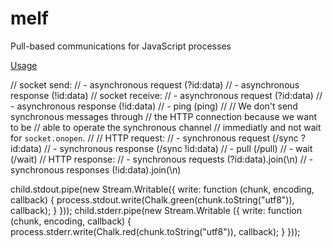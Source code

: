 # melf
Pull-based communications for JavaScript processes

[Usage](usage/run.js)


// socket send:
//   - asynchronous request  (?id:data)
//   - asynchronous response (!id:data)
// socket receive:
//   - asynchronous request   (?id:data)
//   - asynchronous response  (!id:data)
//   - ping (ping)
//
// We don't send synchronous messages through
// the HTTP connection because we want to be
// able to operate the synchronous channel
// immediatly and not wait for `socket.onopen`.
//
// HTTP request:
//   - synchronous request  (/sync ?id:data)
//   - synchronous response (/sync !id:data)
//   - pull (/pull)
//   - wait (/wait)
// HTTP response:
//   - synchronous requests   (?id:data).join(\n)
//   - synchronous responses  (!id:data).join(\n)


child.stdout.pipe(new Stream.Writable({
  write: function (chunk, encoding, callback) {
    process.stdout.write(Chalk.green(chunk.toString("utf8")), callback);
  }
}));
child.stderr.pipe(new Stream.Writable ({
  write: function (chunk, encoding, callback) {
    process.stderr.write(Chalk.red(chunk.toString("utf8")), callback);
  }
}));
